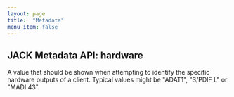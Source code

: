 ```yaml
---
layout: page
title:  "Metadata"
menu_item: false
---
```


## JACK Metadata API: hardware

A value that should be shown when attempting to identify the specific hardware outputs of a client.
Typical values might be "ADAT1", "S/PDIF L" or "MADI 43".
